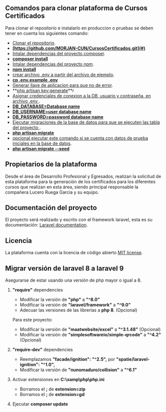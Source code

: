 ## Comandos para clonar plataforma de Cursos Certificados

Para clonar el repositorio e instalarlo en produccion o pruebas se deben tener en cuenta los siguientes comando:

- [Clonar el repositorio](#).
- **[https://github.com/MORJAN-CUN/CursosCertificados.git](#)**
- [Intalar dependencias del proyecto composer](#).
- **[composer install](#)**
- [Intalar dependencias del proyecto npm](#).
- **[npm install](#)**
- [crear archivo .env a partir del archivo de ejemplo](#).
- **[cp .env.example .env](#)**
- [Generar llave de aplicacion para que no de error](#).
- **[php artisan key:generate](#)**r
- [Asignar credenciales de conexion a la DB, usuario y contraseña, en archivo .env ](#).
- **[DB_DATABASE=Database name](#)**
- **[DB_USERNAME=user database name](#)**
- **[DB_PASSWORD=password database name](#)**
- [Ejecutar migraciones de la base de datos para que se ejecuten las tabla del proyecto ](#).
- **[php artisan migrate](#)**
- [opcional ejecutar este comando si se cuenta con datos de prueba iniciales en la base de datos](#).
- **[php artisan migrate --seed](#)**

## Propietarios de la plataforma

Desde el área de Desarrollo Profesional y Egresados, realizan la solicitud de esta plataforma para la generación de los certificados
para los diferentes cursos que realizan en esta área, siendo principal responsable la compañera Lucero Ruega Garcia y su equipo.

## Documentación del proyecto

El proyecto será realizado y escrito con el framework laravel, esta es su documentación: [Laravel documentation](https://laravel.com/docs/).

## Licencia

La plataforma cuenta con la licencia de código abierto [MIT license](https://opensource.org/licenses/MIT).

## Migrar versión de laravel 8 a laravel 9
Asegurarse de estar usando una versión de php mayor o igual a 8.

1. **"require"** dependencies

   - Modificar la versión de **"php"** a **"^8.0"**
   - Modificar la versión de **"laravel/framework"** a **"^9.0"**
   - Adecuar las versiones de las librerías a **php 8**. (Opcional)

    Para este proyecto:

   - Modificar la versión de **"maatwebsite/excel"** a **"^3.1.48"** (Opcional)
   - Modificar la versión de **"simplesoftwareio/simple-qrcode"** a **"^4.2"** (Opcional)

2. **"require-dev"** dependencies

   - Reemplazamos **"facade/ignition": "^2.5",** por **"spatie/laravel-ignition": "^1.0",**
   - Modificar la versión de **"nunomaduro/collision"** a **"^6.1"**

3. Activar extensiones en **C:\xamp\php\php.ini**

   - Borramos el **;** de **extension=zip**
   - Borramos el **;** de **extension=gd**

4. Ejecutar **composer update**
